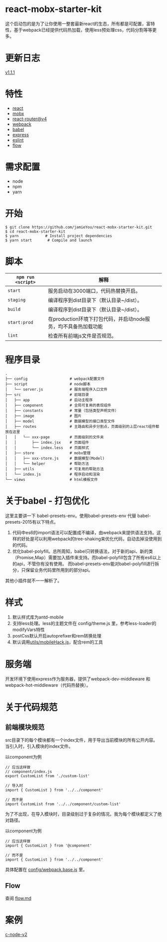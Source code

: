 # react-mobx-starter-kit

  这个启动包的是为了让你使用一整套最新react的生态，所有都是可配置，富特性，基于webpack已经提供代码热加载，使用less预处理css，代码分割等等更多。

# 更新日志
  [v1.1.1](docs/v1.1.1.md)

# 特性
  * [react](https://doc.react-china.org/)
  * [mobx](http://cn.mobx.js.org/)
  * [react-router@v4](http://reacttraining.cn/)
  * [webpack](https://doc.webpack-china.org/)
  * [babel](https://babeljs.cn/)
  * [express](http://www.expressjs.com.cn/)
  * [eslint](http://eslint.cn/)
  * [flow](https://flow.org/en/)

# 需求配置
  * node
  * npm
  * yarn

# 开始
```
$ git clone https://github.com/jamieYou/react-mobx-starter-kit.git
$ cd react-mobx-starter-kit
$ yarn            # Install project dependencies
$ yarn start       # Compile and launch
```

# 脚本
|`npm run <script>`|解释|
|------------------|-----------|
|`start`|服务启动在3000端口，代码热替换开启。|
|`staging`|编译程序到dist目录下（默认目录~/dist）。|
|`build`|编译程序到dist目录下（默认目录~/dist）。|
|`start:prod`|在production环境下打包代码，并启动node服务，均不具备热加载功能|
|`lint`|检查所有前端js文件是否规范。|

# 程序目录
```
.
├── config                   # webpack配置文件
├── script                   # node脚本
│   └── server.js            # 服务端程序入口文件
├── src                      # 前端目录
│   ├── app                  # 启动主程序
│   ├── component            # 全局可复用的表现组件
│   ├── constants            # 常量（包括类型声明文件）
│   ├── image                # 图片
│   ├── model                # 数据模型的接口类型文件
│   ├── routes               # 主路由和异步分割点，页面级别的上层react组件都放在这里
│   │   └── xxx-page         # 页面级别的文件夹
│   │       ├── index.jsx    # 页面组件
│   │       └── index.less   # 页面样式
│   ├── store                # mobx管理
│   │   ├── xxx-store.js     # 数据模型(Model)
│   │   └── helper           # 帮助方法
│   ├── utils                # 可复用的帮助方法
│   └── index.js             # 程序启动和渲染 
└── views                    # html模板文件
```
  
# 关于babel - 打包优化
  这里主要讲一下 babel-presets-env。使用babel-presets-env 代替 babel-presets-2015有以下特点。
  
  1. 代码中es6的import语法可以配置成不编译，由webpack来提供语法支持。这样的好处是可以利用webpack的tree-shaking来优化代码，自动去掉没使用到的代码。
  2. 优化babel-polyfill。总所周知，babel只转换语法，对于新的api、新的类（Promise,Map）需要加入插件来支持。而babel-polyfill包含了所有es6以上的api，不管你有没有使用。
  而babel-presets-env能对babel-polyfill进行拆分，只保留业务代码里所用到的部分api。

  其他小插件就不一一解析了。

# 样式
  1. 默认样式库为antd-mobile
  2. 支持less处理。less的主题文件在 config/theme.js 里，参考less-loader的modifyVars特性
  3. postCss默认开启autoprefixer和rem转换处理
  4. 默认调用[utils/mobileHack.js](utils/mobileHack.js)，配合rem的工具

# 服务端
  开发环境下使用express作为服务器，提供了webpack-dev-middleware 和 webpack-hot-middleware（代码热替换）。

# 关于代码规范
## 前端模块规范
  src目录下的每个模块都有一个index文件，用于导出当前模块的所有公开内容。当引入时，引入模块的index文件。
  
  以component为例

  ```
  // 应当这样做
  // component/index.js
  export CustomList from './custom-list'

  // 导入时
  import { CustomList } from '../../component'
  
  // 而不是
  import CustomList from '../../component/custom-list'
  ```
  
  为了不出现，在导入模块时，目录级别过于复杂的情况。我为每个模块都定义了绝对路径。
  
  以component为例

  ```
  // 应当这样做
  import { CustomList } from '@component'
  
  // 而不是
  import { CustomList } from '../../component'
  ```

  具体配置在 [config/webpack.base.js](config/webpack.base.js#L20) 里。
  
## Flow
  查阅 [flow.md](docs/flow.md)

# 案例
  [c-node-v2](https://github.com/jamieYou/c-node-v2)
